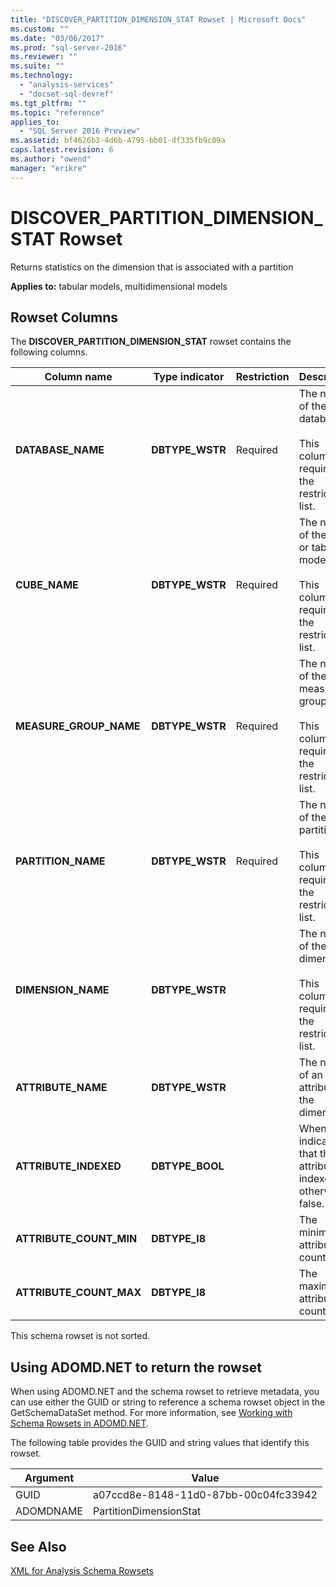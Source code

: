 ```yaml
---
title: "DISCOVER_PARTITION_DIMENSION_STAT Rowset | Microsoft Docs"
ms.custom: ""
ms.date: "03/06/2017"
ms.prod: "sql-server-2016"
ms.reviewer: ""
ms.suite: ""
ms.technology: 
  - "analysis-services"
  - "docset-sql-devref"
ms.tgt_pltfrm: ""
ms.topic: "reference"
applies_to: 
  - "SQL Server 2016 Preview"
ms.assetid: bf4626b3-4d6b-4795-bb01-df335fb9c09a
caps.latest.revision: 6
ms.author: "owend"
manager: "erikre"
---
```

# DISCOVER_PARTITION_DIMENSION_STAT Rowset
  Returns statistics on the dimension that is associated with a partition  
  
 **Applies to:** tabular models, multidimensional models  
  
## Rowset Columns  
 The **DISCOVER_PARTITION_DIMENSION_STAT** rowset contains the following columns.  
  
|Column name|Type indicator|Restriction|Description|  
|-----------------|--------------------|-----------------|-----------------|  
|**DATABASE_NAME**|**DBTYPE_WSTR**|Required|The name of the database.<br /><br /> This column is required in the restriction list.|  
|**CUBE_NAME**|**DBTYPE_WSTR**|Required|The name of the cube or tabular model.<br /><br /> This column is required in the restriction list.|  
|**MEASURE_GROUP_NAME**|**DBTYPE_WSTR**|Required|The name of the measure group.<br /><br /> This column is required in the restriction list.|  
|**PARTITION_NAME**|**DBTYPE_WSTR**|Required|The name of the partition.<br /><br /> This column is required in the restriction list.|  
|**DIMENSION_NAME**|**DBTYPE_WSTR**||The name of the dimension.<br /><br /> This column is required in the restriction list.|  
|**ATTRIBUTE_NAME**|**DBTYPE_WSTR**||The name of an attribute in the dimension.|  
|**ATTRIBUTE_INDEXED**|**DBTYPE_BOOL**||When true, indicates that the attribute is indexed; otherwise false.|  
|**ATTRIBUTE_COUNT_MIN**|**DBTYPE_I8**||The minimum attribute count.|  
|**ATTRIBUTE_COUNT_MAX**|**DBTYPE_I8**||The maximum attribute count.|  
  
 This schema rowset is not sorted.  
  
## Using ADOMD.NET to return the rowset  
 When using ADOMD.NET and the schema rowset to retrieve metadata, you can use either the GUID or string to reference a schema rowset object in the GetSchemaDataSet method. For more information, see [Working with Schema Rowsets in ADOMD.NET](../../../analysis-services/multidimensional-models-adomd-net-client/retrieving-metadata-working-with-schema-rowsets.md).  
  
 The following table provides the GUID and string values that identify this rowset.  
  
|Argument|Value|  
|--------------|-----------|  
|GUID|a07ccd8e-8148-11d0-87bb-00c04fc33942|  
|ADOMDNAME|PartitionDimensionStat|  
  
## See Also  
 [XML for Analysis Schema Rowsets](../../../analysis-services/schema-rowsets/xml/xml-for-analysis-schema-rowsets.md)  
  
  